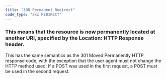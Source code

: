 ```yaml
---
title: "308 Permanent Redirect"
code_type: "3xx REDIRECT"
---
```


### This means that the resource is now permanently located at another URI, specified by the Location: HTTP Response header.

This has the same semantics as the 301 Moved Permanently HTTP response code,
with the exception that the user agent must not change the HTTP method
used: If a POST was used in the first request, a POST must be used in the
second request.
